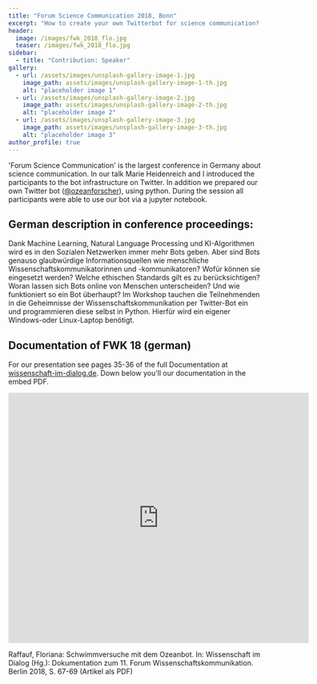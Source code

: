 ```yaml
---
title: "Forum Science Communication 2018, Bonn"
excerpt: "How to create your own Twitterbot for science communication? Interactive session for all participants."
header:
  image: /images/fwk_2018_flo.jpg
  teaser: /images/fwk_2018_flo.jpg
sidebar:
  - title: "Contribution: Speaker"
gallery:
  - url: /assets/images/unsplash-gallery-image-1.jpg
    image_path: assets/images/unsplash-gallery-image-1-th.jpg
    alt: "placeholder image 1"
  - url: /assets/images/unsplash-gallery-image-2.jpg
    image_path: assets/images/unsplash-gallery-image-2-th.jpg
    alt: "placeholder image 2"
  - url: /assets/images/unsplash-gallery-image-3.jpg
    image_path: assets/images/unsplash-gallery-image-3-th.jpg
    alt: "placeholder image 3"
author_profile: true
---
```


'Forum Science Communication' is the largest conference in Germany about science communication. In our talk Marie Heidenreich and I introduced the participants to the bot infrastructure on Twitter. In addition we prepared our own Twitter bot ([@ozeanforscher]("https://twitter.com/ozeanforscher)), using python. During the session all participants were able to use our bot via a jupyter notebook.

## German description in conference proceedings: 

Dank Machine Learning, Natural Language Processing und KI-Algorithmen wird es in den Sozialen Netzwerken immer mehr Bots geben. Aber sind Bots genauso glaubwürdige Informationsquellen wie menschliche Wissenschaftskommunikatorinnen und -kommunikatoren? Wofür können sie eingesetzt werden? Welche ethischen Standards gilt es zu berücksichtigen? Woran lassen sich Bots online von Menschen unterscheiden? Und wie funktioniert so ein Bot überhaupt? Im Workshop tauchen die Teilnehmenden in die Geheimnisse der Wissenschaftskommunikation per Twitter-Bot ein und programmieren diese selbst in Python. Hierfür wird ein eigener Windows-oder Linux-Laptop benötigt.

## Documentation of FWK 18 (german)

For our presentation see pages 35-36 of the full Documentation at [wissenschaft-im-dialog.de](https://www.wissenschaft-im-dialog.de/fileadmin/user_upload/Forum_Wissenschaftskommunikation/Dokumente/FWK18_Doku.pdf). Down below you'll our documentation in the embed PDF. 

<embed src="http://marie-heidenreich.de/wp-content/uploads/2015/07/FWK18_Doku_Twitter-Bots.pdf" width="600" height="500" alt="pdf" pluginspage="http://www.adobe.com/products/acrobat/readstep2.html">

Raffauf, Floriana: Schwimmversuche mit dem Ozeanbot. In: Wissenschaft im Dialog (Hg.): Dokumentation zum 11. Forum Wissenschaftskommunikation. Berlin 2018, S. 67-69 (Artikel als PDF)